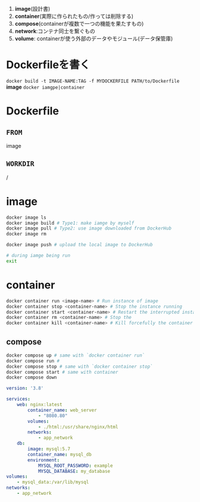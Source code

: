 1. **image**(設計書)
1. **container**(実際に作られたもの/作っては削除する)
1. **compose**(containerが複数で一つの機能を果たすもの)
1. **network**:コンテナ同士を繋ぐもの
1. **volume**: containerが使う外部のデータやモジュール(データ保管庫)

# **Dockerfile**を書く
`docker build -t IMAGE-NAME:TAG -f MYDOCKERFILE PATH/to/Dockerfile`
**image**
`docker iamgpe|container`

# Dockerfile

## `FROM`

image

## `WORKDIR`

/

# image

```bash
docker image ls
docker image build # Type1: make iamge by myself
docker image pull # Type2: use image downloaded from DockerHub
docker image rm

docker image push # upload the local image to DockerHub
```

```bash
# during iamge being run
exit
```

# container

```bash
docker container run <image-name> # Run instance of image
docker container stop <container-name> # Stop the instance running
docker container start <container-name> # Restart the interrupted instance
docker container rm <container-name> # Stop the 
docker container kill <container-name> # Kill forcefully the container process
```

## compose

```bash
docker compose up # same with `docker container run`
docker compose run # 
docker compose stop # same with `docker container stop`
docker compose start # same with container
docker compose down
```

```yaml
version: '3.8'

services:
	web: nginx:latest
		container_name: web_server
			- "8080.80"
		volumes:
			- ./html:/usr/share/nginx/html
		networks:
			- app_network
	db:
		image: mysql:5.7
		container_name: mysql_db
		environment:
			MYSQL_ROOT_PASSWORD: example
			MYSQL_DATABASE: my_database
volumes:
	- mysql_data:/var/lib/mysql
networks:
	- app_network

```